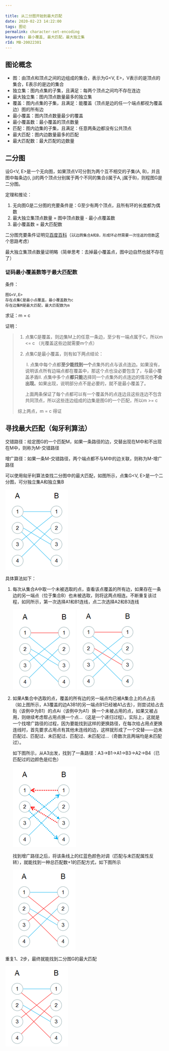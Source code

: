```yaml
---

title: 从二分图开始到最大匹配
date: 2020-02-23 14:22:00
tags: 图论
permalink: character-set-encoding
keywords: 最小覆盖, 最大匹配，最大独立集
rId: MB-20022301
---
```


## 图论概念

* 图：由顶点和顶点之间的边组成的集合，表示为G<V, E>，V表示的是顶点的集合，E表示的是边的集合
* 独立集：图内点集的子集，且满足：每两个顶点之间均不存在连边
* 最大独立集：图内顶点数量最多的独立集
* 覆盖：图内点集的子集，且满足：能覆盖（顶点是边的任一个端点都视为覆盖边）图的所有边
* 最小覆盖：图内顶点数量最少的覆盖
* 最小覆盖数：最小覆盖的顶点数量
* 匹配：图内边集的子集，且满足：任意两条边都没有公共顶点
* 最大匹配：图内边数量最多的匹配
* 最大匹配数：最大匹配的边数量

## 二分图

设G<V, E>是一个无向图，如果顶点V可分割为两个互不相交的子集(A, B)，并且图中每条边(i, j)的两个顶点分别属于两个不同的集合(i属于A, j属于B)，则程图G是二分图。

定理和推论：

1. 无向图G是二分图的充要条件是：G至少有两个顶点，且所有环的长度都为偶数
2. 最大独立集顶点数量 = 图中顶点数量 - 最小点覆盖数
3. 最小覆盖数 = 最大匹配数



二分图充要条件证明见[百度百科](<https://baike.baidu.com/item/%E4%BA%8C%E5%88%86%E5%9B%BE/9089095?fr=aladdin#3>)（以`边跨集合A和B，形成环必然需要一次往返的倍数`这个思路考虑）

最大独立集顶点数量证明略（简单思考：去掉最小覆盖点，图中边自然也就不存在了）

### 证码最小覆盖数等于最大匹配数

条件：

```
图G<V,E>
存在点集C是最小点覆盖，最小覆盖数为c
存在边集M是最大匹配，最大匹配数为m
```

求证：m = c

证明：

> 1. 点集C是覆盖，则边集M上的任意一条边，至少有一端点属于C，所以m <= c  （光覆盖这些边就需要m个点）
>
> 2. 点集C是最小覆盖，则有如下两点结论：
>
>    ​    Ⅰ. 点集中每个点都**至少能找到一个**点集外的点与该点连边。如果没有，说明该点所有边端点都在覆盖中，那这个点也没必要包含了，与最小覆盖矛盾
>    ​    Ⅱ. 点集中多个点**都只能**选择同一个点集外的点连边的情况也**不会出现**。如果出现，说明部分点不是必要的，就不是最小覆盖了。
>
>    上面两条保证了每个点都可以有一个覆盖外的点连边且这些连边不包含共同顶点，所以这些连边组成的边集是图G的一个匹配，所以m >= c
>
> 综上两点，m = c 得证

## 寻找最大匹配（匈牙利算法）

交错路径：给定图G的一个匹配M，如果一条路径的边，交替出现在M中和不出现在M中，则称为M-交错路径

增广路径：如果一条M-交错路径，两个端点都不与M中的边关联，则称为M-增广路径



可以使用匈牙利算法查找二分图中的最大匹配，如图所示，点集G<V, E>是一个二分图，可分独立集A和独立集B 

![图1](../static/MB20022301-1.png)

具体算法如下：

1. 
   每次从集合A中取一个未被选取的点，查看该点覆盖的所有边，如果存在一条边的另一端点（位于集合B）也未被选取，则将这两点相连。不断重复该过程，如同所示，第一次选择A1和B1连线，点二次选择A2和B3连线

   ![图2](../static/MB20022301-2.png)    ![图3](../static/MB20022301-3.png)

2. 如果A集合中选取的点，覆盖的所有边的另一端点均已被A集合上的点占去（如上图所示，A3覆盖的边A3B1的另一端点B1已经被A1占去），则尝试给占去Bj（该例中为B1）的点Ai（该例中为A1）换一个未被占用的点，如果又被占用，则继续考虑帮占用点换一个点...（这是一个递归过程）。实际上，这就是一个找增广路径的过程，因为要能找到这样的更换路径，在每次给占用点更换连线时，首先要求占用点有其他未连线的边，这样就形成了一个交替——边未匹配过、匹配过、未匹配过、匹配过、未匹配过...（奇数次且两端均是未匹配过）。

   如下图所示，从A3出发，找到了一条路径：A3->B1->A1->B3->A2->B4（已匹配过的边颜色是红色）

   ![图4](../static/MB20022301-4.png)

   找到增广路径之后，将该条线上的红蓝色颜色对调（匹配与未匹配属性反转），就能找到一种总匹配数+1的匹配方式，如下图所示

   ![图5](../static/MB20022301-5.png)

重复1、2步，最终就能找到二分图G的最大匹配

![图6](../static/MB20022301-6.png)

